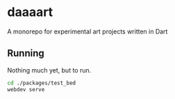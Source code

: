 # daaaart
A monorepo for experimental art projects written in Dart

## Running

Nothing much yet, but to run.

```bash
cd ./packages/test_bed
webdev serve
```
